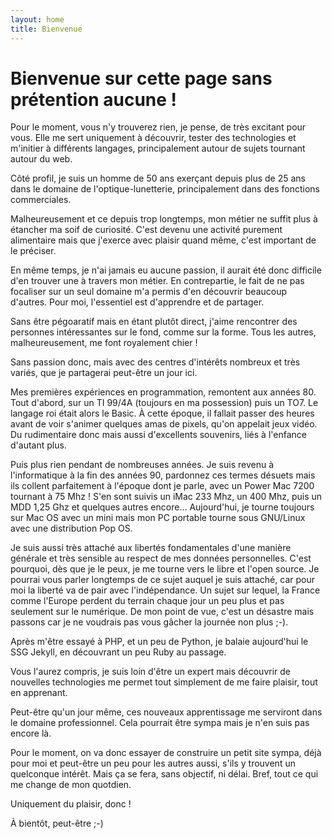 ```yaml
---
layout: home
title: Bienvenue
---
```


# Bienvenue sur cette page sans prétention aucune !

Pour le moment, vous n'y trouverez rien, je  pense, de très excitant pour vous. Elle me sert uniquement à découvrir, tester des technologies et m'initier à différents langages, principalement autour de sujets tournant autour du web.

Côté profil, je suis un homme de 50 ans exerçant depuis plus de 25 ans dans le domaine de l'optique-lunetterie, principalement dans des fonctions commerciales.

Malheureusement et ce depuis trop longtemps, mon métier ne suffit plus à étancher ma soif de curiosité. C'est devenu une activité purement alimentaire mais que j'exerce avec plaisir quand même, c'est important de le préciser.

En même temps, je n'ai jamais eu aucune passion, il aurait été donc difficile d'en trouver une à travers mon métier. En contrepartie, le fait de ne pas focaliser sur un  seul domaine m'a permis d'en découvrir beaucoup d'autres. Pour moi, l'essentiel est d'apprendre et de partager.

Sans être pégoaratif mais en étant plutôt direct, j'aime rencontrer des personnes intéressantes sur le fond, comme sur la forme. Tous les autres, malheureusement, me font royalement chier !

Sans passion donc, mais avec des centres d'intérêts nombreux et très variés, que je partagerai peut-être un jour ici.

Mes premières expériences en programmation, remontent aux années 80. Tout d'abord, sur un TI 99/4A (toujours en ma possession) puis un TO7. Le langage roi était alors le Basic. À cette époque, il fallait passer des heures avant de voir s'animer quelques amas de pixels, qu'on appelait jeux vidéo. Du rudimentaire donc mais aussi d'excellents souvenirs, liés à l'enfance d'autant plus.

Puis plus rien pendant de nombreuses années. Je suis revenu à l'informatique à la fin des années 90, pardonnez ces termes désuets mais ils collent parfaitement à l'époque dont je parle, avec un Power Mac 7200 tournant à 75 Mhz ! S'en sont suivis un iMac 233 Mhz, un 400 Mhz, puis un MDD 1,25 Ghz et quelques autres encore... Aujourd'hui, je tourne toujours sur Mac OS avec un mini mais mon PC portable tourne sous GNU/Linux avec une distribution Pop OS. 

Je suis aussi très attaché aux libertés fondamentales d'une manière générale et très sensible au respect de mes données personnelles. C'est pourquoi, dès que je le peux, je me tourne vers le libre et l'open source. Je pourrai vous parler longtemps de ce sujet auquel je suis attaché, car pour moi la liberté va de pair avec l'indépendance. Un sujet sur lequel, la France comme l'Europe perdent du terrain chaque jour un peu plus et pas seulement sur le numérique. De mon point de vue, c'est un désastre mais passons car je ne voudrais pas vous gâcher la journée non plus ;-).

Après m'être essayé à PHP, et un peu de Python, je balaie aujourd'hui le SSG Jekyll, en découvrant un peu Ruby au passage.

Vous l'aurez compris, je suis loin d'être un expert mais découvrir de nouvelles technologies me permet tout simplement de me faire plaisir, tout en apprenant.

Peut-être qu'un jour même, ces nouveaux apprentissage me serviront dans le domaine professionnel. Cela pourrait être sympa mais je n'en suis pas encore là.

Pour le moment, on va donc essayer de construire un petit site sympa, déjà pour moi et peut-être un peu pour les autres aussi, s'ils y trouvent un quelconque intérêt. Mais ça se fera, sans objectif, ni délai. Bref, tout ce qui me change de mon quotdien. 

Uniquement du plaisir, donc !

À bientôt, peut-être ;-)





